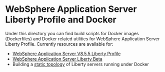 # WebSphere Application Server Liberty Profile and Docker

Under this directory you can find build scripts for Docker images (Dockerfiles) and Docker related utilities for WebSphere Application Server Liberty Profile. Currently resources are available for:

* [WebSphere Application Server V8.5.5 Liberty Profile](8.5.5)
* [WebSphere Application Server Liberty Beta](beta)
* Building a [static topology](static-topology) of Liberty servers running under Docker